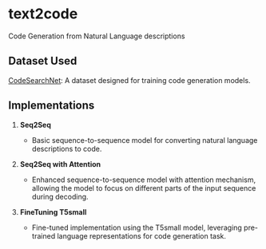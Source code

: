 # text2code
Code Generation from Natural Language descriptions

## Dataset Used
[CodeSearchNet](https://github.com/github/CodeSearchNet): A dataset designed for training code generation models.

## Implementations

1. **Seq2Seq**
   - Basic sequence-to-sequence model for converting natural language descriptions to code.

2. **Seq2Seq with Attention**
   - Enhanced sequence-to-sequence model with attention mechanism, allowing the model to focus on different parts of the input sequence during decoding.

3. **FineTuning T5small**
   - Fine-tuned implementation using the T5small model, leveraging pre-trained language representations for code generation task.
